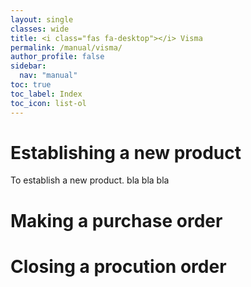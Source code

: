 ```yaml
---
layout: single
classes: wide
title: <i class="fas fa-desktop"></i> Visma
permalink: /manual/visma/
author_profile: false
sidebar:
  nav: "manual"
toc: true
toc_label: Index
toc_icon: list-ol
---
```

# Establishing a new product
To establish a new product. bla bla bla

# Making a purchase order

# Closing a procution order
